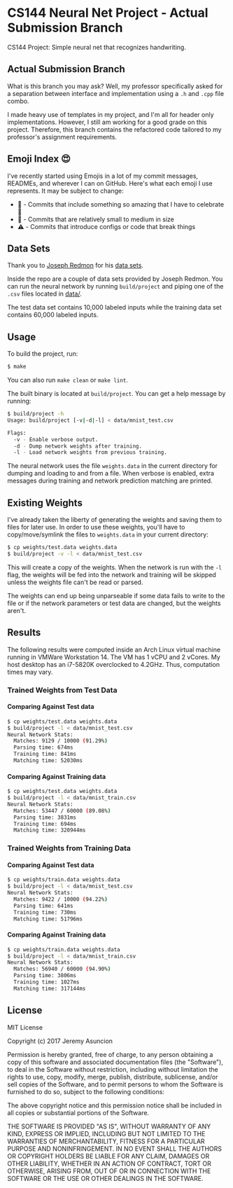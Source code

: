 # CS144 Neural Net Project - Actual Submission Branch

CS144 Project: Simple neural net that recognizes handwriting.

## Actual Submission Branch

What is this branch you may ask? Well, my professor specifically asked for a
separation between interface and implementation using a `.h` and `.cpp` file
combo.

I made heavy use of templates in my project, and I'm all for header only
implementations. However, I still am working for a good grade on this project.
Therefore, this branch contains the refactored code tailored to my professor's
assignment requirements.

## Emoji Index :heart_eyes:
I've recently started using Emojis in a lot of my commit messages, READMEs, and
wherever I can on GitHub. Here's what each emoji I use represents. It may be
subject to change:

- :tada: - Commits that include something so amazing that I have to celebrate :tada:
- :wrench: - Commits that are relatively small to medium in size
- :warning: - Commits that introduce configs or code that break things

## Data Sets
Thank you to [Joseph Redmon](https://pjreddie.com) for his
[data sets](https://pjreddie.com/projects/mnist-in-csv).

Inside the repo are a couple of data sets provided by Joseph Redmon. You can
run the neural network by running `build/project` and piping one of the `.csv`
files located in
[data/](https://github.com/codemonkey800/cs144-neural-net/tree/master/data).

The test data set contains 10,000 labeled inputs while the training data set
contains 60,000 labeled inputs.

## Usage

To build the project, run:
```sh
$ make
```

You can also run `make clean` or `make lint`.

The built binary is located at `build/project`. You can get a help message by running:
```sh
$ build/project -h
Usage: build/project [-v|-d|-l] < data/mnist_test.csv

Flags:
  -v - Enable verbose output.
  -d - Dump network weights after training.
  -l - Load network weights from previous training.
```

The neural network uses the file `weights.data` in the current directory for
dumping and loading to and from a file. When verbose is enabled, extra messages
during training and network prediction matching are printed.

## Existing Weights

I've already taken the liberty of generating the weights and saving them to
files for later use. In order to use these weights, you'll have to
copy/move/symlink the files to `weights.data` in your current directory:
```sh
$ cp weights/test.data weights.data
$ build/project -v -l < data/mnist_test.csv
```

This will create a copy of the weights. When the network is run with the `-l`
flag, the weights will be fed into the network and training will be skipped
unless the weights file can't be read or parsed.

The weights can end up being unparseable if some data fails to write to the file or if the
network parameters or test data are changed, but the weights aren't.

## Results

The following results were computed inside an Arch Linux virtual machine
running in VMWare Workstation 14. The VM has 1 vCPU and 2 vCores. My host
desktop has an i7-5820K overclocked to 4.2GHz. Thus, computation times may
vary.

### Trained Weights from Test Data

#### Comparing Against Test data

```sh
$ cp weights/test.data weights.data
$ build/project -l < data/mnist_test.csv
Neural Network Stats:
  Matches: 9129 / 10000 (91.29%)
  Parsing time: 674ms
  Training time: 841ms
  Matching time: 52030ms
```

#### Comparing Against Training data

```sh
$ cp weights/test.data weights.data
$ build/project -l < data/mnist_train.csv
Neural Network Stats:
  Matches: 53447 / 60000 (89.08%)
  Parsing time: 3831ms
  Training time: 694ms
  Matching time: 320944ms
```

### Trained Weights from Training Data

#### Comparing Against Test data

```sh
$ cp weights/train.data weights.data
$ build/project -l < data/mnist_test.csv
Neural Network Stats:
  Matches: 9422 / 10000 (94.22%)
  Parsing time: 641ms
  Training time: 730ms
  Matching time: 51796ms
```

#### Comparing Against Training data

```sh
$ cp weights/train.data weights.data
$ build/project -l < data/mnist_train.csv
Neural Network Stats:
  Matches: 56940 / 60000 (94.90%)
  Parsing time: 3806ms
  Training time: 1027ms
  Matching time: 317144ms
```

## License

MIT License

Copyright (c) 2017 Jeremy Asuncion

Permission is hereby granted, free of charge, to any person obtaining a copy
of this software and associated documentation files (the "Software"), to deal
in the Software without restriction, including without limitation the rights
to use, copy, modify, merge, publish, distribute, sublicense, and/or sell
copies of the Software, and to permit persons to whom the Software is
furnished to do so, subject to the following conditions:

The above copyright notice and this permission notice shall be included in all
copies or substantial portions of the Software.

THE SOFTWARE IS PROVIDED "AS IS", WITHOUT WARRANTY OF ANY KIND, EXPRESS OR
IMPLIED, INCLUDING BUT NOT LIMITED TO THE WARRANTIES OF MERCHANTABILITY,
FITNESS FOR A PARTICULAR PURPOSE AND NONINFRINGEMENT. IN NO EVENT SHALL THE
AUTHORS OR COPYRIGHT HOLDERS BE LIABLE FOR ANY CLAIM, DAMAGES OR OTHER
LIABILITY, WHETHER IN AN ACTION OF CONTRACT, TORT OR OTHERWISE, ARISING FROM,
OUT OF OR IN CONNECTION WITH THE SOFTWARE OR THE USE OR OTHER DEALINGS IN THE
SOFTWARE.

